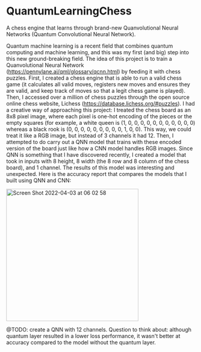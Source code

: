 # QuantumLearningChess
A chess engine that learns through brand-new Quanvolutional Neural Networks (Quantum Convolutional Neural Network).

Quantum machine learning is a recent field that combines quantum computing and machine learning, and this was my first (and big) step into this new ground-breaking field. The idea of this project is to train a Quanvolutional Neural Network (https://pennylane.ai/qml/glossary/qcnn.html) by feeding it with chess puzzles. First, I created a chess engine that is able to run a valid chess game (it calculates all valid moves, registers new moves and ensures they are valid, and keep track of moves so that a legit chess game is played). Then, I accessed over a million of chess puzzles through the open source online chess website, Lichess (https://database.lichess.org/#puzzles). I had a creative way of approaching this project: I treated the chess board as an 8x8 pixel image, where each pixel is one-hot encoding of the pieces or the empty squares (for example, a white queen is (1, 0, 0, 0, 0, 0, 0, 0, 0, 0, 0, 0) whereas a black rook is (0, 0, 0, 0, 0, 0, 0, 0, 0, 1, 0, 0). This way, we could treat it like a RGB image, but instead of 3 channels it had 12. Then, I attempted to do carry out a QNN model that trains with these encoded version of the board just like how a CNN model handles RGB images. Since QNN is something that I have discovered recently, I created a model that took in inputs with 8 height, 8 width (the 8 row and 8 column of the chess board), and 1 channel. The results of this model was interesting and unexpected. Here is  the accuracy report that compares the models that I built using QNN and CNN:

<img width="351" alt="Screen Shot 2022-04-03 at 06 02 58" src="https://user-images.githubusercontent.com/96665962/161430239-7d3f21fb-237f-48fe-a601-bcc23afeac3d.png">

@TODO: create a QNN with 12 channels.
Question to think about: although quantum layer resulted in a lower loss performance, it wasn't better at accuracy compared to the model without the quantum layer.
